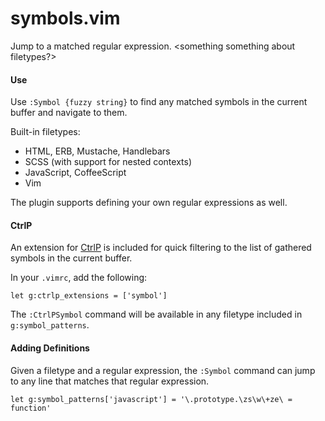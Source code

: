 # symbols.vim

Jump to a matched regular expression. <something something about filetypes?>

#### Use

<gif>

Use `:Symbol {fuzzy string}` to find any matched symbols in the current buffer and navigate to them.

Built-in filetypes:
* HTML, ERB, Mustache, Handlebars
* SCSS (with support for nested contexts)
* JavaScript, CoffeeScript
* Vim

The plugin supports defining your own regular expressions as well.

#### CtrlP

An extension for [CtrlP](https://github.com/kien/ctrlp.vim) is included for quick filtering to the list of gathered symbols in the current buffer.

In your `.vimrc`, add the following:

```vim
let g:ctrlp_extensions = ['symbol']
```

The `:CtrlPSymbol` command will be available in any filetype included in `g:symbol_patterns`.

#### Adding Definitions

Given a filetype and a regular expression, the `:Symbol` command can jump to any line that matches that regular expression.

```vim
let g:symbol_patterns['javascript'] = '\.prototype.\zs\w\+ze\ = function'
```

<add walkthrough>
